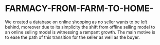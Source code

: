 # FARMACY-FROM-FARM-TO-HOME-
We created a database on online shopping as no seller wants to be left behind, moreover due to its simplicity the shift from offline selling model to an online selling model is witnessing a rampant growth. The main motive is to ease the path of this transition for the seller as well as the buyer.
